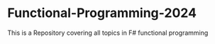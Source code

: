 # Functional-Programming-2024
This is a Repository covering all topics in F# functional programming
